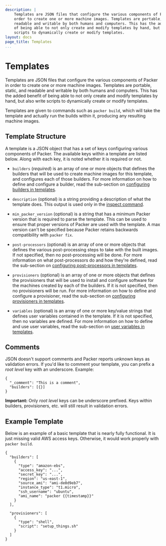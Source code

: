 ```yaml
---
description: |
    Templates are JSON files that configure the various components of Packer in
    order to create one or more machine images. Templates are portable, static, and
    readable and writable by both humans and computers. This has the added benefit
    of being able to not only create and modify templates by hand, but also write
    scripts to dynamically create or modify templates.
layout: docs
page_title: Templates
...
```


# Templates

Templates are JSON files that configure the various components of Packer in
order to create one or more machine images. Templates are portable, static, and
readable and writable by both humans and computers. This has the added benefit
of being able to not only create and modify templates by hand, but also write
scripts to dynamically create or modify templates.

Templates are given to commands such as `packer build`, which will take the
template and actually run the builds within it, producing any resulting machine
images.

## Template Structure

A template is a JSON object that has a set of keys configuring various
components of Packer. The available keys within a template are listed below.
Along with each key, it is noted whether it is required or not.

- `builders` (*required*) is an array of one or more objects that defines the
  builders that will be used to create machine images for this template, and
  configures each of those builders. For more information on how to define and
  configure a builder, read the sub-section on [configuring builders in
  templates](/docs/templates/builders.html).

- `description` (optional) is a string providing a description of what the
  template does. This output is used only in the [inspect
  command](/docs/command-line/inspect.html).

- `min_packer_version` (optional) is a string that has a minimum Packer version
  that is required to parse the template. This can be used to ensure that proper
  versions of Packer are used with the template. A max version can't be
  specified because Packer retains backwards compatibility with `packer fix`.

- `post-processors` (optional) is an array of one or more objects that defines
  the various post-processing steps to take with the built images. If not
  specified, then no post-processing will be done. For more information on what
  post-processors do and how they're defined, read the sub-section on
  [configuring post-processors in
  templates](/docs/templates/post-processors.html).

- `provisioners` (optional) is an array of one or more objects that defines the
  provisioners that will be used to install and configure software for the
  machines created by each of the builders. If it is not specified, then no
  provisioners will be run. For more information on how to define and configure
  a provisioner, read the sub-section on [configuring provisioners in
  templates](/docs/templates/provisioners.html).

- `variables` (optional) is an array of one or more key/value strings that
  defines user variables contained in the template. If it is not specified, then
  no variables are defined. For more information on how to define and use user
  variables, read the sub-section on [user variables in
  templates](/docs/templates/user-variables.html).

## Comments

JSON doesn't support comments and Packer reports unknown keys as validation
errors. If you'd like to comment your template, you can prefix a *root level*
key with an underscore. Example:

``` {.javascript}
{
  "_comment": "This is a comment",
  "builders": [{}]
}
```

**Important:** Only *root level* keys can be underscore prefixed. Keys within
builders, provisioners, etc. will still result in validation errors.

## Example Template

Below is an example of a basic template that is nearly fully functional. It is
just missing valid AWS access keys. Otherwise, it would work properly with
`packer build`.

``` {.javascript}
{
  "builders": [
    {
      "type": "amazon-ebs",
      "access_key": "...",
      "secret_key": "...",
      "region": "us-east-1",
      "source_ami": "ami-de0d9eb7",
      "instance_type": "t1.micro",
      "ssh_username": "ubuntu",
      "ami_name": "packer {{timestamp}}"
    }
  ],

  "provisioners": [
    {
      "type": "shell",
      "script": "setup_things.sh"
    }
  ]
}
```
